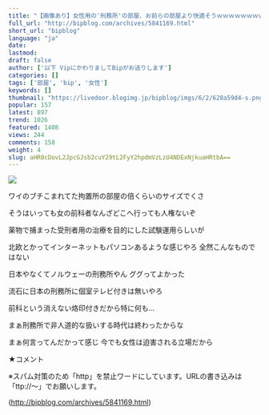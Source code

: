 ```yaml
---
title: "【画像あり】女性用の'刑務所'の部屋、お前らの部屋より快適そうｗｗｗｗｗｗｗｗｗ BIPブログ"
full_url: "http://bipblog.com/archives/5841169.html"
short_url: "bipblog"
language: "ja"
date: 
lastmod: 
draft: false
author: ['以下 VipにかわりましてBipがお送りします']
categories: []
tags: ['部屋', 'bip', '女性']
keywords: []
thumbnail: "https://livedoor.blogimg.jp/bipblog/imgs/6/2/628a59d4-s.png"
popular: 157
latest: 897
trend: 1026
featured: 1408
views: 244
comments: 158
weight: 4
slug: aHR0cDovL2JpcGJsb2cuY29tL2FyY2hpdmVzLzU4NDExNjkuaHRtbA==
---
```


![](https://livedoor.blogimg.jp/bipblog/imgs/6/2/628a59d4-s.png)

<div><p>ワイのブチこまれてた拘置所の部屋の倍くらいのサイズでくさ</p><p>そうはいっても女の前科者なんざどこへ行っても人権ないぞ</p><p>薬物で捕まった受刑者用の治療を目的にした試験運用らしいが</p><p>北欧とかってインターネットもパソコンあるような感じやろ 全然こんなものではない</p><p>日本やなくてノルウェーの刑務所やん ググってよかった</p><p>流石に日本の刑務所に個室テレビ付きは無いやろ</p><p>前科という消えない烙印付きだから特に何も…</p><p>まぁ刑務所で非人道的な扱いする時代は終わったからな</p><p>まぁ何言ってんだかって感じ 今でも女性は迫害される立場だから</p><p class='meiryo'>★コメント</p><p class='center'><p class='kyakuchu center'>※スパム対策のため「http」を禁止ワードにしています。URLの書き込みは「ttp://～」でお願いします。</p></p> </div>

(http://bipblog.com/archives/5841169.html)
